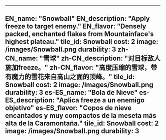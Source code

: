 ---

EN_name: "Snowball"
EN_description: "Apply freeze to target enemy."
EN_flavor: "Densely packed, enchanted flakes from Mountainface's highest plateau."
tile_id: Snowball
cost: 2
image: /images/Snowball.png
durability: 3
zh-CN_name: "雪球"
zh-CN_description: "对目标敌人施加freeze。"
zh-CN_flavor: "高度压缩的雪球，带有魔力的雪花来自高山之面的顶峰。"
tile_id: Snowball
cost: 2
image: /images/Snowball.png
durability: 3
es-ES_name: "Bola de Nieve"
es-ES_description: "Aplica freeze a un enemigo objetivo"
es-ES_flavor: "Copos de nieve encantados y muy compactos de la meseta más alta de la Caramontaña."
tile_id: Snowball
cost: 2
image: /images/Snowball.png
durability: 3
---